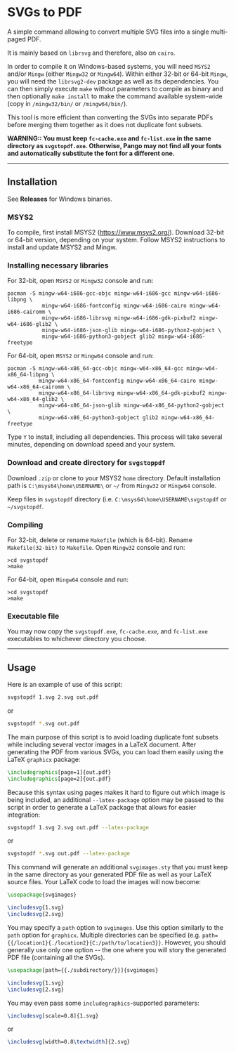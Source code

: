# SVGs to PDF

A simple command allowing to convert multiple SVG files into a single multi-paged PDF.

It is mainly based on `librsvg` and therefore, also on `cairo`.

In order to compile it on Windows-based systems, you will need `MSYS2` and/or `Mingw` (either `Mingw32` or `Mingw64`).  Within either 32-bit or 64-bit `Mingw`, you will need the `librsvg2-dev` package as well as its dependencies. You can then simply execute `make` without parameters to compile as binary and then optionally `make install` to make the command available system-wide (copy in `/mingw32/bin/` or `/mingw64/bin/`).

This tool is more efficient than converting the SVGs into separate PDFs before merging them together as it does not duplicate font subsets.

**WARNING:: You must keep `fc-cache.exe` and `fc-list.exe` in the same directory as `svgstopdf.exe`.  Otherwise, Pango may not find all your fonts and automatically substitute the font for a different one.**
*****
## Installation
See **Releases** for Windows binaries.

### MSYS2
To compile, first install MSYS2 (https://www.msys2.org/).  Download 32-bit or 64-bit version, depending on your system.  Follow MSYS2 instructions to install and update MSYS2 and Mingw.

### Installing necessary libraries
For 32-bit, open `MSYS2` or `Mingw32` console and run:
```
pacman -S mingw-w64-i686-gcc-objc mingw-w64-i686-gcc mingw-w64-i686-libpng \ 
           mingw-w64-i686-fontconfig mingw-w64-i686-cairo mingw-w64-i686-cairomm \
           mingw-w64-i686-librsvg mingw-w64-i686-gdk-pixbuf2 mingw-w64-i686-glib2 \
           mingw-w64-i686-json-glib mingw-w64-i686-python2-gobject \
           mingw-w64-i686-python3-gobject glib2 mingw-w64-i686-freetype
```
For 64-bit, open `MSYS2` or `Mingw64` console and run:
```
pacman -S mingw-w64-x86_64-gcc-objc mingw-w64-x86_64-gcc mingw-w64-x86_64-libpng \
          mingw-w64-x86_64-fontconfig mingw-w64-x86_64-cairo mingw-w64-x86_64-cairomm \
          mingw-w64-x86_64-librsvg mingw-w64-x86_64-gdk-pixbuf2 mingw-w64-x86_64-glib2 \
          mingw-w64-x86_64-json-glib mingw-w64-x86_64-python2-gobject \
          mingw-w64-x86_64-python3-gobject glib2 mingw-w64-x86_64-freetype
```

Type `Y` to install, including all dependencies.  This process will take several minutes, depending on download speed and your system.

### Download and create directory for `svgstoppdf`
Download `.zip` or clone to your MSYS2 `home` directory.  Default installation path is `C:\msys64\home\USERNAME\` or `~/` from `Mingw32` or `Mingw64` console.

Keep files in `svgstopdf` directory (i.e. `C:\msys64\home\USERNAME\svgstopdf` or `~/svgstopdf`.

### Compiling
For 32-bit, delete or rename `Makefile` (which is 64-bit).  Rename `Makefile(32-bit)` to `Makefile`.  Open `Mingw32` console and run:
```
>cd svgstopdf
>make
```
For 64-bit, open `Mingw64` console and run:
```
>cd svgstopdf
>make
```

### Executable file
You may now copy the `svgstopdf.exe`, `fc-cache.exe`, and `fc-list.exe` executables to whichever directory you choose.
*****
## Usage
Here is an example of use of this script:

```bash
svgstopdf 1.svg 2.svg out.pdf
```
or
```bash
svgstopdf *.svg out.pdf
```

The main purpose of this script is to avoid loading duplicate font subsets while including several vector images in a LaTeX document. After generating the PDF from various SVGs, you can load them easily using the LaTeX `graphicx` package:

```latex
\includegraphics[page=1]{out.pdf}
\includegraphics[page=2]{out.pdf}
```

Because this syntax using pages makes it hard to figure out which image is being included, an additional `--latex-package` option may be passed to the script in order to generate a LaTeX package that allows for easier integration:

```bash
svgstopdf 1.svg 2.svg out.pdf --latex-package
```
or
```bash
svgstopdf *.svg out.pdf --latex-package
```

This command will generate an additional `svgimages.sty` that you must keep in the same directory as your generated PDF file as well as your LaTeX source files. Your LaTeX code to load the images will now become:

```latex
\usepackage{svgimages}

\includesvg{1.svg}
\includesvg{2.svg}
```

You may specify a `path` option to `svgimages`.  Use this option similarly to the `path` option for `graphicx`.  Multiple directories can be specified (e.g. `path={{/location1}{./location2}{C:/path/to/location3}}`.  However, you should generally use only one option -- the one where you will story the generated PDF file (containing all the SVGs).

```latex
\usepackage[path={{./subdirectory/}}]{svgimages}

\includesvg{1.svg}
\includesvg{2.svg}
```

You may even pass some `includegraphics`-supported parameters:

```latex
\includesvg[scale=0.8]{1.svg}
```
or 
```latex
\includesvg[width=0.8\textwidth]{2.svg}
```
